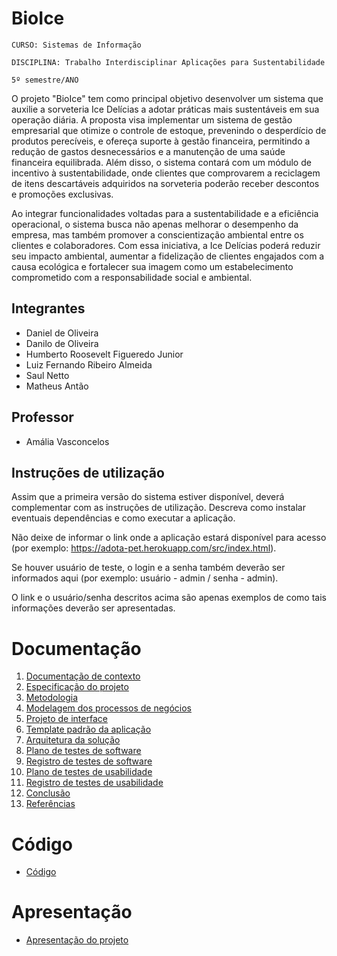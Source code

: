 # BioIce

`CURSO: Sistemas de Informação`

`DISCIPLINA: Trabalho Interdisciplinar Aplicações para Sustentabilidade`

`5º semestre/ANO`

O projeto "BioIce" tem como principal objetivo desenvolver um sistema que auxilie a sorveteria Ice Delícias a adotar práticas mais sustentáveis em sua operação diária. A proposta visa implementar um sistema de gestão empresarial que otimize o controle de estoque, prevenindo o desperdício de produtos perecíveis, e ofereça suporte à gestão financeira, permitindo a redução de gastos desnecessários e a manutenção de uma saúde financeira equilibrada. Além disso, o sistema contará com um módulo de incentivo à sustentabilidade, onde clientes que comprovarem a reciclagem de itens descartáveis adquiridos na sorveteria poderão receber descontos e promoções exclusivas.

Ao integrar funcionalidades voltadas para a sustentabilidade e a eficiência operacional, o sistema busca não apenas melhorar o desempenho da empresa, mas também promover a conscientização ambiental entre os clientes e colaboradores. Com essa iniciativa, a Ice Delícias poderá reduzir seu impacto ambiental, aumentar a fidelização de clientes engajados com a causa ecológica e fortalecer sua imagem como um estabelecimento comprometido com a responsabilidade social e ambiental.

## Integrantes

* Daniel de Oliveira
* Danilo de Oliveira
* Humberto Roosevelt Figueredo Junior
* Luiz Fernando Ribeiro Almeida
* Saul Netto
* Matheus Antão

## Professor

* Amália Vasconcelos

## Instruções de utilização

Assim que a primeira versão do sistema estiver disponível, deverá complementar com as instruções de utilização. Descreva como instalar eventuais dependências e como executar a aplicação.

Não deixe de informar o link onde a aplicação estará disponível para acesso (por exemplo: https://adota-pet.herokuapp.com/src/index.html).

Se houver usuário de teste, o login e a senha também deverão ser informados aqui (por exemplo: usuário - admin / senha - admin).

O link e o usuário/senha descritos acima são apenas exemplos de como tais informações deverão ser apresentadas.

# Documentação

<ol>
<li><a href="docs/01-Contexto.md"> Documentação de contexto</a></li>
<li><a href="docs/02-Especificacao.md"> Especificação do projeto</a></li>
<li><a href="docs/03-Metodologia.md"> Metodologia</a></li>
<li><a href="docs/04-Modelagem-processos-negocio.md"> Modelagem dos processos de negócios</a></li>
<li><a href="docs/05-Projeto-interface.md"> Projeto de interface</a></li>
<li><a href="docs/06-Template-padrao.md"> Template padrão da aplicação</a></li>
<li><a href="docs/07-Arquitetura-solucao.md"> Arquitetura da solução</a></li>
<li><a href="docs/08-Plano-testes-software.md"> Plano de testes de software</a></li>
<li><a href="docs/09-Registro-testes-software.md"> Registro de testes de software</a></li>
<li><a href="docs/10-Plano-testes-usabilidade.md"> Plano de testes de usabilidade</a></li>
<li><a href="docs/11-Registro-testes-usabilidade.md"> Registro de testes de usabilidade</a></li>
<li><a href="docs/12-Conclusao.md"> Conclusão</a></li>
<li><a href="docs/13-Referencias.md"> Referências</a></li>
</ol>

# Código

* <a href="src/README.md">Código</a>

# Apresentação

* <a href="presentation/README.md">Apresentação do projeto</a>
